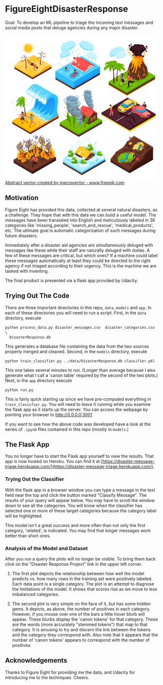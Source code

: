 # FigureEightDisasterResponse

Goal: To develop an ML pipeline to triage the incoming text messages and social media posts that deluge agencies during any major disaster.

![](https://github.com/manifolded/FigureEightDisasterResponse/blob/master/Images/26719.jpg?raw=true)
<a href='https://www.freepik.com/vectors/abstract'>Abstract vector created by macrovector - www.freepik.com</a>

## Motivation

Figure Eight has provided this data, collected at several natural disasters, as a challenge.   They hope that with this data we can build a useful model.  The messages have been translated into English and meticulously labeled in 36 categories like 'missing_people', 'search_and_rescue', 'medical_products', etc.  The ultimate goal is automatic categorization of such messages during future disasters.

Immediately after a disaster aid agencies are simultaneously deluged with messages like these while their staff are naturally deluged with duties.  A few of these messages are critical, but which ones?  If a machine could label these messages automatically at least they could be directed to the right agency if not triaged according to their urgency.  This is the machine we are tasked with inventing.

The final product is presented via a flask app provided by Udacity.

## Trying Out The Code

There are three important directories in this repo, `data`, `models` and `app`.  In each of these directories you will need to run a script.  First, in the `data` directory,  execute

    python process_data.py disaster_messages.csv  disaster_categories.csv \
      DisasterResponse.db

This generates a database file containing the data from the two sources properly merged and cleaned.  Second, in the `models` directory, execute

    python train_classifier.py ../data/DisasterResponse.db classifier.pkl

This one takes several minutes to run.  (Longer than average because I also generate what I call a 'canon table' required by the second of the two plots.)  Next, in the `app` directory execute

    python run.py

This is fairly quick starting up since we have pre-computed everything in `train_classifier.py`.  You will need to leave it running while you examine the flask app as it starts up the server.  You can access the webpage by pointing your browser to http://0.0.0.0:3001

If you want to see how the above code was developed have a look at the series of `.ipynb` files contained in this repo (mostly in `models`.)  

## The Flask App

You no longer have to start the Flask app yourself to view the results.  That app is now hosted on Heroku.  You can find it at [https://disaster-message-triage.herokuapp.com/](https://disaster-message-triage.herokuapp.com/).  

### Trying Out the Classifier

With the flask app in a browser window you can type a message in the text field near the top and click the button marked "Classify Message".  The results of your query will appear below.  You may have to scroll the window down to see all the categories.  You will know when the classifier has selected one or more of these target categories because the category label will be highlighted.  

This model isn't a great success and more often than not only the first category, 'related', is indicated.  You may find that longer messages work better than short ones.  

### Analysis of the Model and Dataset

After you run a query the plots will no longer be visible.  To bring them back click on the "Disaster Response Project" link in the upper left corner.

1. The first plot depicts the relationship between how well the model predicts vs. how many rows in the training set were positively labeled.  Each data point is a single category.  The plot is an attempt to diagnose the limitations of the model.  It shows that scores rise as we move to less imbalanced categories.

2. The second plot is very simple on the face of it, but has some hidden gems.  It depicts, as above, the number of positives in each category.  However, if you mouse over one of the bars a little hover blurb will appear.  These blurbs display the 'canon tokens' for that category.  These are the words (more accurately "stemmed tokens") that map to that category.  It is amusing to try and discern the link between the tokens and the category they correspond with.  Also note that it appears that the number of 'canon tokens' appears to correspond with the number of positives.

## Acknowledgements

Thanks to Figure Eight for providing me the data, and Udacity for introducing me to the techniques.  Cheers.
